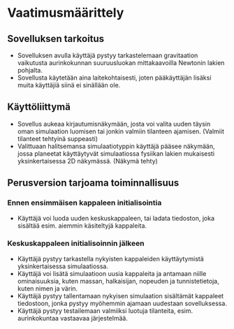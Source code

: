 # Vaatimusmäärittely #

## Sovelluksen tarkoitus ##

* Sovelluksen avulla käyttäjä pystyy tarkastelemaan gravitaation vaikutusta aurinkokunnan suuruusluokan mittakaavoilla Newtonin lakien pohjalta.
* Sovellusta käytetään aina laitekohtaisesti, joten pääkäyttäjän lisäksi muita käyttäjiä siinä ei sinällään ole.

## Käyttöliittymä ##

* Sovellus aukeaa kirjautumisnäkymään, josta voi valita uuden täysin oman simulaation luomisen tai jonkin valmiin tilanteen ajamisen. (Valmiit tilanteet tehtyinä suppeasti)
* Valittuaan halitsemansa simulaatiotyppin käyttäjä pääsee näkymään, jossa planeetat käyttäytyvät simulaatiossa fysiikan lakien mukaisesti yksinkertaisessa 2D näkymässä. (Näkymä tehty)

## Perusversion tarjoama toiminnallisuus ##

### Ennen ensimmäisen kappaleen initialisointia ###

* Käyttäjä voi luoda uuden keskuskappaleen, tai ladata tiedoston, joka sisältää esim. aiemmin käsiteltyjä kappaleita.

### Keskuskappaleen initialisoinnin jälkeen ###

* Käyttäjä pystyy tarkastella nykyisten kappaleiden käyttäytymistä yksinkertaisessa simulaatiossa.
* Käyttäjä voi lisätä simulaatioon uusia kappaleita ja antamaan niille ominaisuuksia, kuten massan, halkaisijan, nopeuden ja tunnistetietoja, kuten nimen ja värin.
* Käyttäjä pystyy tallentamaan nykyisen simulaation sisältämät kappaleet tiedostoon, jonka pystyy myöhemmin ajamaan uudestaan sovelluksessa.
* Käyttäjä pystyy testailemaan valmiiksi luotuja tilanteita, esim. aurinkokuntaa vastaavaa järjestelmää.
